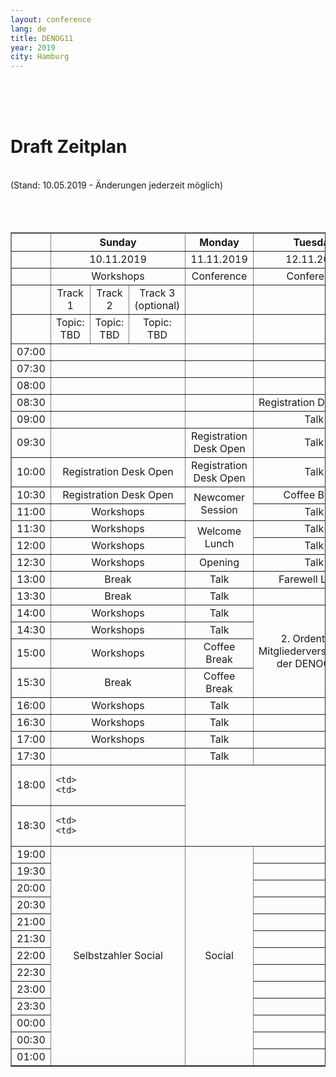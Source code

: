 ```yaml
---
layout: conference
lang: de
title: DENOG11
year: 2019
city: Hamburg
---
```

<br>
<br>
<br>
<h1>Draft Zeitplan</h1><br>
(Stand: 10.05.2019 - Änderungen jederzeit möglich)<br>
<br>
<br>
<br>
<table border='1'>
  <tr>
    <th></th>
    <th colspan='3'><b><center>Sunday
    <th><b><center>Monday
    <th><b><center>Tuesday
  
  <tr>
    <td>
    <td colspan='3'><center>10.11.2019
    <td><center>11.11.2019
    <td><center>12.11.2019
  
  <tr>
    <td>
    <td colspan='3'><center>Workshops
    <td><center>Conference
    <td><center>Conference
  
  <tr>
    <td>
    <td><center>Track 1
    <td><center>Track 2
    <td><center>Track 3 (optional)
    <td>
    <td>
  
  <tr>
    <td>
    <td><center>Topic: TBD
    <td><center>Topic: TBD
    <td><center>Topic: TBD
    <td>
    <td>
  
  <tr>
    <td>07:00
    <td colspan='3'>
    <td>
    <td>
  
  <tr>
    <td>07:30
    <td colspan='3'>
    <td>
    <td>
  
  <tr>
    <td>08:00
    <td colspan='3'>
    <td>
    <td>
  
  <tr>
    <td>08:30
    <td colspan='3'>
    <td>
    <td><center>Registration Desk Open
  
  <tr>
    <td>09:00
    <td colspan='3'>
    <td>
    <td><center>Talk
  
  <tr>
    <td>09:30
    <td colspan='3'>
    <td><center>Registration Desk Open
    <td><center>Talk
  
  <tr>
    <td>10:00
    <td colspan='3'><center>Registration Desk Open
    <td><center>Registration Desk Open
    <td><center>Talk
  
  <tr>
    <td>10:30
    <td colspan='3'><center>Registration Desk Open
    <td rowspan='2'><center>Newcomer Session
    <td><center>Coffee Break
  
  <tr>
    <td>11:00
    <td colspan='3'><center>Workshops
    <td><center>Talk
  
  <tr>
    <td>11:30
    <td colspan='3'><center>Workshops
    <td rowspan='2'><center>Welcome Lunch
    <td><center>Talk
  
  <tr>
    <td>12:00
    <td colspan='3'><center>Workshops
    <td><center>Talk
  
  <tr>
    <td>12:30
    <td colspan='3'><center>Workshops
    <td><center>Opening
    <td><center>Talk
  
  <tr>
    <td>13:00
    <td colspan='3'><center>Break
    <td><center>Talk
    <td><center>Farewell Lunch
  
  <tr>
    <td>13:30
    <td colspan='3'><center>Break
    <td><center>Talk
    <td>
  
  <tr>
    <td>14:00
    <td colspan='3'><center>Workshops
    <td><center>Talk
    <td rowspan='4'><center>2. Ordentliche<br>Mitgliederversammlung<br>der DENOG e.V.
  
  <tr>
    <td>14:30
    <td colspan='3'><center>Workshops
    <td><center>Talk

  
  <tr>
    <td>15:00
    <td colspan='3'><center>Workshops
    <td><center>Coffee Break
  
  <tr>
    <td>15:30
    <td colspan='3'><center>Break
    <td><center>Coffee Break
  
  <tr>
    <td>16:00
    <td colspan='3'><center>Workshops
    <td><center>Talk
    <td>
  
  <tr>
    <td>16:30
    <td colspan='3'><center>Workshops
    <td><center>Talk
    <td>
  
  <tr>
    <td>17:00
    <td colspan='3'><center>Workshops
    <td><center>Talk
    <td>
  
  <tr>
    <td>17:30
    <td colspan='3'>
    <td><center>Talk
    <td>
  
  <tr>
    <td>18:00
    <td colspan='3'>
    
    <td>
    <td>
  
  <tr>
    <td>18:30
    <td colspan='3'>
    
    <td>
    <td>
  
  <tr>
    <td>19:00
    <td  colspan='3' rowspan='13'><center>Selbstzahler Social
    <td rowspan='13'><center>Social
    <td>
  
  <tr>
    <td>19:30
    <td colspan='3'>
    <td>
  
  <tr>
    <td>20:00
    <td colspan='3'>
    <td>
  
  <tr>
    <td>20:30
    <td colspan='3'>
    <td>
  
  <tr>
    <td>21:00
    <td colspan='3'>
    <td>
  
  <tr>
    <td>21:30
    <td colspan='3'>
    <td>
  
  <tr>
    <td>22:00
    <td colspan='3'>
    <td>
  
  <tr>
    <td>22:30
    <td colspan='3'>
    <td>
  
  <tr>
    <td>23:00
    <td colspan='3'>
    <td>
  
  <tr>
    <td>23:30
    <td colspan='3'>
    <td>
  
  <tr>
    <td>00:00
    <td colspan='3'>
    <td>
  
  <tr>
    <td>00:30
    <td colspan='3'>
    <td>
 
  
  <tr>
    <td>01:00
    <td colspan='3'>
    <td>
  
  

